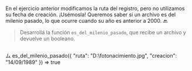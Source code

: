 En el ejercicio anterior modificamos la ruta del registro, pero no utilizamos su fecha de creación. ¡Usémosla! Queremos saber si un archivo es del milenio pasado, lo que ocurre cuando su año es anterior a 2000. :back:

> Desarrollá la función `es_del_milenio_pasado`, que recibe un archivo y devuelve un booleano.

> ```python
ム es_del_milenio_pasado({ "ruta": "D:\fotonacimiento.jpg", "creacion": "14/09/1989" })
=> true
```
